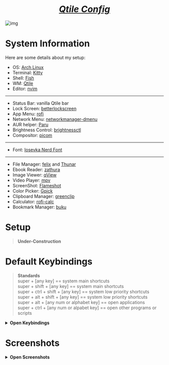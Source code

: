 <h1 align="center"><i><u>Qtile Config</u></i></h1>

![img](/ss/qtile_heading_image.png)

# System Information

Here are some details about my setup:

- OS: [Arch Linux](https://archlinux.org/)
- Terminal: [Kitty](https://github.com/kovidgoyal/kitty)
- Shell: [Fish](https://fishshell.com/)
- WM: [Qtile](https://github.com/qtile/qtile)
- Editor: [nvim](https://github.com/neovim/neovim)

---

- Status Bar: vanilla Qtile bar
- Lock Screen: [betterlockscreen](https://github.com/bakkeby/slock-flexipatch)
- App Menu: [rofi](https://github.com/davatorium/rofi)
- Network Menu: [networkmanager-dmenu](https://github.com/firecat53/networkmanager-dmenu)
- AUR helper: [Paru](https://github.com/Morganamilo/paru)
- Brightness Control: [brightnessctl](https://github.com/Hummer12007/brightnessctl)
- Compositor: [picom](https://github.com/yshui/picom)

---

- Font: [Iosevka Nerd Font](https://www.nerdfonts.com/)

---

- File Manager: [felix](https://github.com/kyoheiu/felix) and [Thunar](https://docs.xfce.org/xfce/thunar/start)
- Ebook Reader: [zathura](https://github.com/pwmt/zathura)
- Image Viewer: [qView](https://github.com/jurplel/qView)
- Video Player: [mpv](https://github.com/mpv-player/mpv)
- ScreenShot: [Flameshot](https://github.com/flameshot-org/flameshot)
- Color Picker: [Gpick](https://github.com/thezbyg/gpick)
- Clipboard Manager: [greenclip](https://github.com/erebe/greenclip)
- Calculator: [rofi-calc](https://github.com/svenstaro/rofi-calc)
- Bookmark Manager: [buku](https://github.com/jarun/buku)

# Setup

> **Under-Construction**

# Default Keybindings

> **Standards** <br>
> super + [any key] == system main shortcuts <br>
> super + shift + [any key] == system main shortcuts <br>
> super + ctrl + shift + [any key] == system low priority shortcuts <br>
> super + alt + shift + [any key] == system low priority shortcuts <br>
> super + alt + [any num or alphabet key] == open applications <br>
> super + ctrl + [any num or alpabet key] == open other programs or scripts <br>

<details>
<summary><b>Open Keybindings</b></summary>

| **Keybinding (System main)**                               | **Action**                                            |
| ---------------------------------------------------------- | ----------------------------------------------------- |
| <kbd>super</kbd> + <kbd>Return</kbd>                       | Launch terminal                                       |
| <kbd>super</kbd> + <kbd>f</kbd>                            | Toggle fullscreen                                     |
| <kbd>super</kbd> + <kbd>space</kbd>                        | Toggle floating                                       |
| <kbd>super</kbd> + <kbd>b</kbd>                            | Toggle visibility of the bar                          |
| <kbd>super</kbd> + <kbd>Tab</kbd>                          | Cycle through active groups clockwise                 |
| <kbd>super</kbd> + <kbd>grave</kbd>                        | Cycle through active groups anti-clockwise            |
| <kbd>super</kbd> + <kbd>c</kbd>                            | Close/quit focused window                             |
| <kbd>super</kbd> + <kbd>i</kbd>                            | Toggle minimize of focused window                     |
| <kbd>super</kbd> + <kbd>l</kbd>                            | Lock screen                                           |
| <kbd>super</kbd> + <kbd>d</kbd>                            | Open app-launcher                                     |
| <kbd>super</kbd> + <kbd>x</kbd>                            | Open powermenu                                        |
| <kbd>super</kbd> + <kbd>h</kbd>                            | Open clipboard                                        |
| <kbd>super</kbd> + <kbd>r</kbd>                            | Open calculator                                       |
| <kbd>super</kbd> + <kbd>e</kbd>                            | Open emoji-selector                                   |
| <kbd>super</kbd> + <kbd>t</kbd>                            | Open theme-switcher                                   |
| <kbd>super</kbd> + <kbd>n</kbd>                            | Open network manager                                  |
| <kbd>super</kbd> + <kbd>k</kbd>                            | Show keybindings                                      |
| <kbd>super</kbd> + <kbd>1-9</kbd>                          | Switch to specified group                             |
| <kbd>super</kbd> + <kbd>shift</kbd> + <kbd>1-9</kbd>       | Switch to and move focused window to specified group  |
| <kbd>super</kbd> + <kbd>shift</kbd> + <kbd>w</kbd>         | Toggle widgets (extra) visibility                     |
| <kbd>super</kbd> + <kbd>shift</kbd> + <kbd>t</kbd>         | Toggle tray visibility                                |
| <kbd>super</kbd> + <kbd>shift</kbd> + <kbd>r</kbd>         | Reload Qtile config                                   |
| <kbd>super</kbd> + <kbd>shift</kbd> + <kbd>q</kbd>         | Shutdown Qtile                                        |
| <kbd>super</kbd> + <kbd>shift</kbd> + <kbd>b</kbd>         | Open bookmark manager (buku)                          |
| <kbd>super</kbd> + <kbd>shift</kbd> + <kbd>Return</kbd>    | Terminal (dropdown)                                   |
| <kbd>super</kbd> + <kbd>shift</kbd> + <kbd>BackSpace</kbd> | Password manager (dropdown)                           |
| <kbd>super</kbd> + <kbd>shift</kbd> + <kbd>h</kbd>         | Task manager (btop) (dropdown)                        |
| <kbd>alt</kbd> + <kbd>Tab</kbd>                            | Cycle through windows of current group clockwise      |
| <kbd>alt</kbd> + <kbd>grave</kbd>                          | Cycle through windows of current group anti-clockwise |

| **Keybinding (System low-priority)**                                        | **Action**                         |
| --------------------------------------------------------------------------- | ---------------------------------- |
| <kbd>super</kbd> + <kbd>control</kbd> + <kbd>h</kbd>                        | Grow window to the left            |
| <kbd>super</kbd> + <kbd>control</kbd> + <kbd>l</kbd>                        | Grow window to the right           |
| <kbd>super</kbd> + <kbd>control</kbd> + <kbd>j</kbd>                        | Grow window down                   |
| <kbd>super</kbd> + <kbd>control</kbd> + <kbd>k</kbd>                        | Grow window up                     |
| <kbd>super</kbd> + <kbd>control</kbd> + <kbd>r</kbd>                        | Turn on bluelight filter           |
| <kbd>super</kbd> + <kbd>control</kbd> + <kbd>n</kbd>                        | Turn on bluelight filter           |
| <kbd>super</kbd> + <kbd>control</kbd> + <kbd>v</kbd>                        | Turn on bluelight filter (intense) |
| <kbd>super</kbd> + <kbd>control</kbd> + <kbd>p</kbd>                        | Turn on compositor (picom)         |
| <kbd>super</kbd> + <kbd>control</kbd> + <kbd>u</kbd>                        | Turn off compositor (picom)        |
| <kbd>super</kbd> + <kbd>control</kbd> + <kbd>g</kbd>                        | Open color-picker                  |
| <kbd>super</kbd> + <kbd>control</kbd> + <kbd>shift</kbd> + <kbd>space</kbd> | Cycle between layouts              |

| **Keybinding (System Keys)**        | **Action**                       |
| ----------------------------------- | -------------------------------- |
| <kbd>super</kbd> + <kbd>F2</kbd>    | Raise brightness                 |
| <kbd>super</kbd> + <kbd>F1</kbd>    | Lower brightness                 |
| <kbd>super</kbd> + <kbd>F5</kbd>    | Lower volume                     |
| <kbd>super</kbd> + <kbd>F6</kbd>    | Raise volume                     |
| <kbd>super</kbd> + <kbd>F7</kbd>    | Mute volume                      |
| <kbd>Print</kbd>                    | Take screenshot                  |
| <kbd>super</kbd> + <kbd>Print</kbd> | Open flameshot (GUI)             |
| <kbd>alt</kbd> + <kbd>Print</kbd>   | Take screenshot after 5 seconds  |
| <kbd>shift</kbd> + <kbd>Print</kbd> | Take screenshot after 10 seconds |

| **Keybinding (Open Applications)**               | **Action**                    |
| ------------------------------------------------ | ----------------------------- |
| <kbd>super</kbd> + <kbd>alt</kbd> + <kbd>b</kbd> | Open default web browser      |
| <kbd>super</kbd> + <kbd>alt</kbd> + <kbd>e</kbd> | Open Firefox                  |
| <kbd>super</kbd> + <kbd>alt</kbd> + <kbd>t</kbd> | Open file manager (thunar)    |
| <kbd>super</kbd> + <kbd>alt</kbd> + <kbd>f</kbd> | Open TUI file manager (felix) |
| <kbd>super</kbd> + <kbd>alt</kbd> + <kbd>v</kbd> | Open text editor (neovim)     |

![img](/scripts/keymap_ss/mod1.png)
![img](/scripts/keymap_ss/mod4-control-shift.png)
![img](/scripts/keymap_ss/mod4-control.png)
![img](/scripts/keymap_ss/mod4-mod1.png)
![img](/scripts/keymap_ss/mod4-shift.png)
![img](/scripts/keymap_ss/mod4.png)
![img](/scripts/keymap_ss/no_modifier.png)
![img](/scripts/keymap_ss/shift.png)

</details>

# Screenshots

<details>
<summary><b>Open Screenshots</b></summary>

## Everforest

![img](/ss/qtile_everforest_1.png)
![img](/ss/qtile_everforest_2.png)
![img](/ss/qtile_everforest_3.png)

## Gruvbox

![img](/ss/qtile_gruvbox_1.png)
![img](/ss/qtile_gruvbox_2.png)
![img](/ss/qtile_gruvbox_3.png)

## Nord

![img](/ss/qtile_nord_1.png)
![img](/ss/qtile_nord_2.png)
![img](/ss/qtile_nord_3.png)

## Rose Pine

![img](/ss/qtile_rose-pine_1.png)
![img](/ss/qtile_rose-pine_2.png)
![img](/ss/qtile_rose-pine_3.png)

</details>
